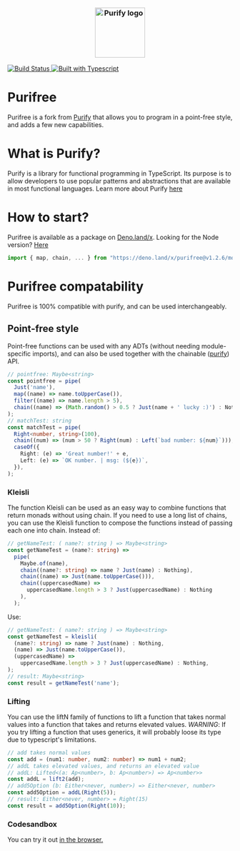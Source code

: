 <h3 align="center">
  <img align="center" src="assets/logo.png" alt="Purify logo" width="112" />
</h3

<p align="center">
    <a href="https://travis-ci.org/gigobyte/purify">
      <img src="https://travis-ci.org/gigobyte/purify.svg?branch=master" alt="Build Status">
      <img src="https://camo.githubusercontent.com/41c68e9f29c6caccc084e5a147e0abd5f392d9bc/68747470733a2f2f62616467656e2e6e65742f62616467652f547970655363726970742f7374726963742532302546302539462539322541412f626c7565" alt="Built with Typescript">
    </a>
</p>

# Purifree

Purifree is a fork from <a href="https://github.com/gigobyte/purify">Purify</a>
that allows you to program in a point-free style, and adds a few new
capabilities.

# What is Purify?

Purify is a library for functional programming in TypeScript. Its purpose is to
allow developers to use popular patterns and abstractions that are available in
most functional languages. Learn more about Purify
<a href="https://github.com/gigobyte/purify">here</a>

# How to start?

Purifree is available as a package on
[Deno.land/x](https://deno.land/x/purifree-ts). Looking for the Node version?
[Here](https://github.com/nythrox/purifree)

```ts
import { map, chain, ... } from "https://deno.land/x/purifree@v1.2.6/mod.ts"
```

# Purifree compatability

Purifree is 100% compatible with purify, and can be used interchangeably.

## Point-free style

Point-free functions can be used with any ADTs (without needing module-specific
imports), and can also be used together with the chainable
(<a href="https://github.com/gigobyte/purify">purify</a>) API.

```typescript
// pointfree: Maybe<string>
const pointfree = pipe(
  Just('name'),
  map((name) => name.toUpperCase()),
  filter((name) => name.length > 5),
  chain((name) => (Math.random() > 0.5 ? Just(name + ' lucky :)') : Nothing)),
);
// matchTest: string
const matchTest = pipe(
  Right<number, string>(100),
  chain((num) => (num > 50 ? Right(num) : Left(`bad number: ${num}`))),
  caseOf({
    Right: (e) => 'Great number!' + e,
    Left: (e) => `OK number. | msg: (${e})`,
  }),
);
```

### Kleisli

The function Kleisli can be used as an easy way to combine functions that return
monads without using chain. If you need to use a long list of chains, you can
use the Kleisli function to compose the functions instead of passing each one
into chain. Instead of:

```typescript
// getNameTest: ( name?: string ) => Maybe<string>
const getNameTest = (name?: string) =>
  pipe(
    Maybe.of(name),
    chain((name?: string) => name ? Just(name) : Nothing),
    chain((name) => Just(name.toUpperCase())),
    chain((uppercasedName) =>
      uppercasedName.length > 3 ? Just(uppercasedName) : Nothing
    ),
  );
```

Use:

```typescript
// getNameTest: ( name?: string ) => Maybe<string>
const getNameTest = kleisli(
  (name?: string) => name ? Just(name) : Nothing,
  (name) => Just(name.toUpperCase()),
  (uppercasedName) =>
    uppercasedName.length > 3 ? Just(uppercasedName) : Nothing,
);
// result: Maybe<string>
const result = getNameTest('name');
```

### Lifting

You can use the liftN family of functions to lift a function that takes normal
values into a function that takes and returns elevated values. _WARNING_: If you
try lifting a function that uses generics, it will probably loose its type due
to typescript's limitations.

```typescript
// add takes normal values
const add = (num1: number, num2: number) => num1 + num2;
// addL takes elevated values, and returns an elevated value
// addL: Lifted<(a: Ap<number>, b: Ap<number>) => Ap<number>>
const addL = lift2(add);
// add5Option (b: Either<never, number>) => Either<never, number>
const add5Option = addL(Right(5));
// result: Either<never, number> = Right(15)
const result = add5Option(Right(10));
```

### Codesandbox

You can try it out <a href="https://codesandbox.io/s/purifree-template-hcyzs">
in the browser. </a>
